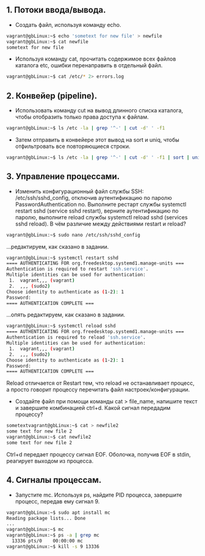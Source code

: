 ## 1. Потоки ввода/вывода.
- Создать файл, используя команду echo.  
```bash
vagrant@gbLinux:~$ echo 'sometext for new file' > newfile
vagrant@gbLinux:~$ cat newfile
sometext for new file  
```
- Используя команду cat, прочитать содержимое всех файлов каталога etc, ошибки перенаправить в отдельный файл.  
```bash
vagrant@gbLinux:~$ cat /etc/* 2> errors.log
```

## 2. Конвейер (pipeline).
- Использовать команду cut на вывод длинного списка каталога, чтобы отобразить только права доступа к файлам.
```bash
vagrant@gbLinux:~$ ls /etc -la | grep '^-' | cut -d' ' -f1  
```  
- Затем отправить в конвейере этот вывод на sort и uniq, чтобы отфильтровать все повторяющиеся строки.  
```bash
vagrant@gbLinux:~$ ls /etc -la | grep '^-' | cut -d' ' -f1 | sort | uniq
```

## 3. Управление процессами.  
- Изменить конфигурационный файл службы SSH: /etc/ssh/sshd_config, отключив аутентификацию по паролю PasswordAuthentication no. Выполните рестарт службы systemctl restart sshd (service sshd restart), верните аутентификацию по паролю, выполните reload службы systemctl reload sshd (services sshd reload). В чём различие между действиями restart и reload?
```bash
vagrant@gbLinux:~$ sudo nano /etc/ssh/sshd_config
```  
...редактируем, как сказано в задании.  
```bash
vagrant@gbLinux:~$ systemctl restart sshd
==== AUTHENTICATING FOR org.freedesktop.systemd1.manage-units ===
Authentication is required to restart 'ssh.service'.
Multiple identities can be used for authentication:
 1.  vagrant,,, (vagrant)
 2.  ,,, (sudo2)
Choose identity to authenticate as (1-2): 1
Password:
==== AUTHENTICATION COMPLETE ===   
```  
...опять редактируем, как сказано в задании.
```bash
vagrant@gbLinux:~$ systemctl reload sshd
==== AUTHENTICATING FOR org.freedesktop.systemd1.manage-units ===
Authentication is required to reload 'ssh.service'.
Multiple identities can be used for authentication:
 1.  vagrant,,, (vagrant)
 2.  ,,, (sudo2)
Choose identity to authenticate as (1-2): 1
Password:
==== AUTHENTICATION COMPLETE ===
```
Reload отличается от Restart тем, что reload не останавливает процесс, а просто говорит процессу перечитать файл настроек/конфигурации.   
- Создайте файл при помощи команды cat > file_name, напишите текст и завершите комбинацией ctrl+d. Какой сигнал передадим процессу?
```bash
sometextvagrant@gbLinux:~$ cat > newfile2
some text for new file 2
vagrant@gbLinux:~$ cat newfile2
some text for new file 2
```
Ctrl+d передает процессу сигнал EOF. Оболочка, получив EOF в stdin, реагирует выходом из процесса.

## 4. Сигналы процессам.
- Запустите mc. Используя ps, найдите PID процесса, завершите процесс, передав ему сигнал 9.
```bash
vagrant@gbLinux:~$ sudo apt install mc
Reading package lists... Done
...
vagrant@gbLinux:~$ mc
vagrant@gbLinux:~$ ps -a | grep mc
  13336 pts/0    00:00:00 mc
vagrant@gbLinux:~$ kill -s 9 13336
```
